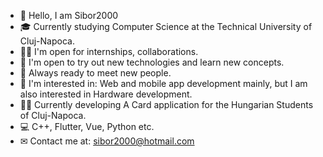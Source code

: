 - 👋 Hello, I am Sibor2000
- 🎓 Currently studying Computer Science at the Technical University of Cluj-Napoca.
- 🙋‍♂️ I'm open for internships, collaborations.
- 🧠 I'm open to try out new technologies and learn new concepts.
- 💯 Always ready to meet new people.
- 🔩 I'm interested in: Web and mobile app development mainly, but I am also interested in Hardware development.
- 👨‍💻 Currently developing A Card application for the Hungarian Students of Cluj-Napoca.
- 💻 C++, Flutter, Vue, Python etc.
- ✉ Contact me at: sibor2000@hotmail.com
